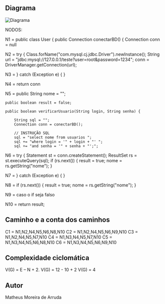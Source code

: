 ## Diagrama

![Diagrama](https://github.com/user-attachments/assets/86f1da7f-26dc-4b72-a742-cbb6c9c5faab)


NODOS:

N1 =  public class User {
    public Connection conectarBD() {
        Connection conn = null

N2 =         try {
        	Class.forName("com.mysql.cj.jdbc.Driver").newInstance();
            String url = "jdbc:mysql://127.0.0.1/teste?user=root&password=1234";
            conn = DriverManager.getConnection(url);

N3 =         } catch (Exception e) {
        }

N4 =  return conn
   
N5 =     public String nome = "";

    public boolean result = false;

    public boolean verificarUsuario(String login, String senha) {

    	String sql = "";
        Connection conn = conectarBD();

        // INSTRUÇÃO SQL
        sql = "select nome from usuarios ";
        sql += "where login = '" + login + "' ";
        sql += "and senha = '" + senha + "';";  

N6 =         try {
            Statement st = conn.createStatement();
            ResultSet rs = st.executeQuery(sql);
            if (rs.next()) {
                result = true;
                nome = rs.getString("nome");
            }

N7 =         } catch (Exception e) {
        }   

N8 =             if (rs.next()) {
                result = true;
                nome = rs.getString("nome");
            }

N9 = caso o if seja falso

N10 =  return result;    

## Caminho e a conta dos caminhos

C1 = N1,N2,N4,N5,N6,N8,N10
C2 = N1,N2,N4,N5,N6,N9,N10
C3 = N1,N2,N4,N5,N7,N10
C4 = N1,N3,N4,N5,N7,N10
C5 = N1,N3,N4,N5,N6,N8,N10
C6 = N1,N3,N4,N5,N6,N9,N10

## Complexidade ciclomática
V(G) = E – N + 2.
V(G) = 12 - 10 + 2
V(G) = 4



## Autor

Matheus Moreira de Arruda


